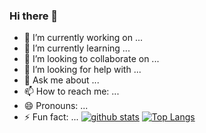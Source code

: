 ### Hi there 👋
- 🔭 I’m currently working on ...
- 🌱 I’m currently learning ...
- 👯 I’m looking to collaborate on ...
- 🤔 I’m looking for help with ...
- 💬 Ask me about ...
- 📫 How to reach me: ...
- 😄 Pronouns: ...
- ⚡ Fun fact: ...
[![github stats](https://github-readme-stats.vercel.app/api?bg_color=0000&text_color=888&hide_border=true&username=wsj0051&hide=contribs&show_icons=true&count_private=true)](https://github.com/anuraghazra/github-readme-stats)
[![Top Langs](https://github-readme-stats.vercel.app/api/top-langs/?bg_color=0000&text_color=888&hide_border=true&username=wsj0051&layout=compact)](https://github.com/anuraghazra/github-readme-stats)
